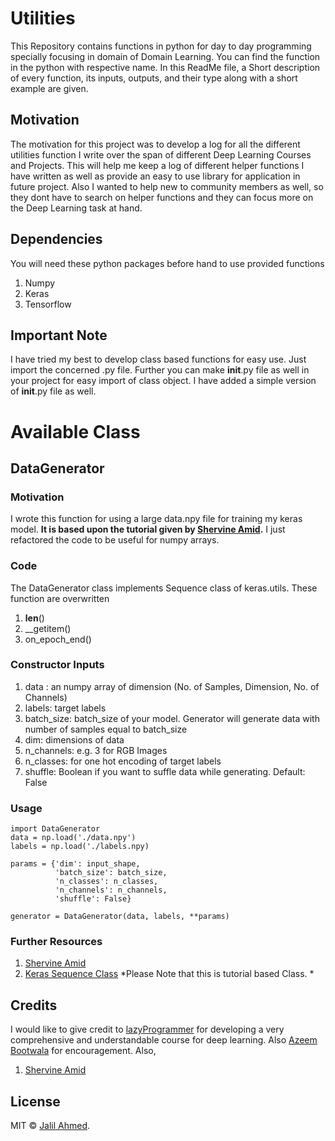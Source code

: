 # Utilities
This Repository contains functions in python for day to day programming specially focusing in domain of Domain Learning. You can find the function in the python with respective name. In this ReadMe file, a Short description of every function, its inputs, outputs, and their type along with a short example are given. 

## Motivation
The motivation for this project was to develop a log for all the different utilities function I write over the span of different Deep Learning Courses and Projects. This will help me keep a log of different helper functions I have written as well as provide an easy to use library for application in future project. Also I wanted to help new to community members as well, so they dont have to search on helper functions and they can focus more on the Deep Learning task at hand. 

## Dependencies
You will need these python packages before hand to use provided functions
  1. Numpy
  2. Keras
  3. Tensorflow
  
## Important Note
I have tried my best to develop class based functions for easy use. Just import the concerned .py file. Further you can make __init__.py file as well in your project for easy import of class object. I have added a simple version of __init__.py file as well. 

# Available Class

## DataGenerator

### Motivation
I wrote this function for using a large data.npy file for training my keras model. __It is based upon the tutorial given by [Shervine Amid](https://stanford.edu/~shervine/blog/keras-how-to-generate-data-on-the-fly.html).__ I just refactored the code to be useful for numpy arrays. 

### Code
The DataGenerator class implements Sequence class of keras.utils. These function are overwritten
  1. __len__()
  2. __getitem()
  3. on_epoch_end()

### Constructor Inputs
  1. data : an numpy array of dimension (No. of Samples, Dimension, No. of Channels)
  2. labels: target labels
  3. batch_size: batch_size of your model. Generator will generate data with number of samples equal to batch_size
  4. dim: dimensions of  data
  5. n_channels: e.g. 3 for RGB Images
  6. n_classes: for one hot encoding of target labels
  7. shuffle: Boolean if you want to suffle data while generating. Default: False

### Usage
```
import DataGenerator
data = np.load('./data.npy')
labels = np.load('./labels.npy)

params = {'dim': input_shape,
          'batch_size': batch_size,
          'n_classes': n_classes,
          'n_channels': n_channels,
          'shuffle': False}
          
generator = DataGenerator(data, labels, **params)
```

### Further Resources
1. [Shervine Amid](https://stanford.edu/~shervine/blog/keras-how-to-generate-data-on-the-fly.html)
2. [Keras Sequence Class](https://keras.io/preprocessing/sequence/)
*Please Note that this is tutorial based Class. *

## Credits
I would like to give credit to [lazyProgrammer](https://lazyprogrammer.me) for developing a very comprehensive and understandable course for deep learning. Also [Azeem Bootwala](https://github.com/azeembootwala) for encouragement. Also, 
1. [Shervine Amid](https://stanford.edu/~shervine/)

## License
MIT :copyright: [Jalil Ahmed](https://www.linkedin.com/in/jalil-siddiqui/).

